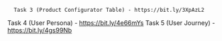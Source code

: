       Task 3 (Product Configurator Table) - https://bit.ly/3XpAzL2
Task 4 (User Persona) - https://bit.ly/4e66mYs
Task 5 (User Journey) - https://bit.ly/4gs99Nb
